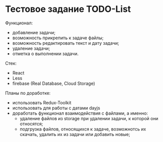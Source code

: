 # Тестовое задание TODO-List

Функционал:
 - добавление задачи;
 - возможность прикрепить к задаче файлы;
 - возможность редактировать текст и дату задачи;
 - удаление задачи;
 - отметка о выполнении задачи.

 Стек:
 - React
 - Less
 - firebase (Real Database, Cloud Storage)

 Планы по доработке:
  - использовать Redux-Toolkit
  - использовать для работы с датами dayjs
  - доработать функционал взаимодействия с файлами, а именно:
    * удаление файлов из storage при удалении задачи, к которой они относятся;
    * подгрузка файлов, относящихся к задаче, возможнотсь их скачать, удалить их из задачи или добавить новые;